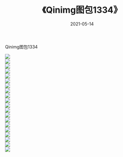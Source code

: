 ﻿---
layout: post
title:  《Qinimg图包1334》
date:   2021-05-14
img: http://imgx.orgx.ga/Qinimg图包/Qinimg图包1334/000.jpg
categories: [美女, 清纯, 唯美]
---

Qinimg图包1334

 ![](http://imgx.orgx.ga/Qinimg图包/Qinimg图包1334/001.jpg) <br>![](http://imgx.orgx.ga/Qinimg图包/Qinimg图包1334/002.jpg) <br>![](http://imgx.orgx.ga/Qinimg图包/Qinimg图包1334/003.jpg) <br>![](http://imgx.orgx.ga/Qinimg图包/Qinimg图包1334/004.jpg) <br>![](http://imgx.orgx.ga/Qinimg图包/Qinimg图包1334/005.jpg) <br>![](http://imgx.orgx.ga/Qinimg图包/Qinimg图包1334/006.jpg) <br>![](http://imgx.orgx.ga/Qinimg图包/Qinimg图包1334/007.jpg) <br>![](http://imgx.orgx.ga/Qinimg图包/Qinimg图包1334/008.jpg) <br>![](http://imgx.orgx.ga/Qinimg图包/Qinimg图包1334/009.jpg) <br>![](http://imgx.orgx.ga/Qinimg图包/Qinimg图包1334/010.jpg) <br>![](http://imgx.orgx.ga/Qinimg图包/Qinimg图包1334/011.jpg) <br>![](http://imgx.orgx.ga/Qinimg图包/Qinimg图包1334/012.jpg) <br>![](http://imgx.orgx.ga/Qinimg图包/Qinimg图包1334/013.jpg) <br>![](http://imgx.orgx.ga/Qinimg图包/Qinimg图包1334/014.jpg) <br>![](http://imgx.orgx.ga/Qinimg图包/Qinimg图包1334/015.jpg) <br>![](http://imgx.orgx.ga/Qinimg图包/Qinimg图包1334/016.jpg) <br>![](http://imgx.orgx.ga/Qinimg图包/Qinimg图包1334/017.jpg) <br>![](http://imgx.orgx.ga/Qinimg图包/Qinimg图包1334/018.jpg) <br>![](http://imgx.orgx.ga/Qinimg图包/Qinimg图包1334/019.jpg) <br>![](http://imgx.orgx.ga/Qinimg图包/Qinimg图包1334/020.jpg) <br>